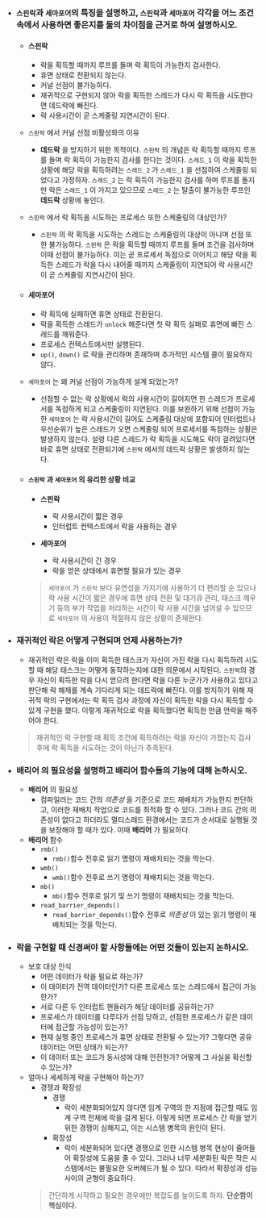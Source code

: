 - ### `스핀락`과 `세마포어`의 특징을 설명하고, `스핀락`과 `세마포어` 각각을 어느 조건 속에서 사용하면 좋은지를 둘의 차이점을 근거로 하여 설명하시오. 
	- #### __스핀락__
		- 락을 획득할 때까지 루프를 돌며 락 획득이 가능한지 검사한다.
		- 휴면 상태로 전환되지 않는다.
		- 커널 선점이 불가능하다.
		- 재귀적으로 구현되지 않아 락을 획득한 스레드가 다시 락 획득을 시도한다면 데드락에 빠진다.
		- 락 사용시간이 곧 스케줄링 지연시간이 된다.
		
	- `스핀락` 에서 커널 선점 비활성화의 이유
		- __데드락__ 을 방지하기 위한 목적이다. `스핀락` 의 개념은 락 획득할 때까지 루프를 돌며 락 획득이 가능한지 검사를 한다는 것이다. `스레드_1` 이 락을 획득한 상황에 해당 락을 획득하려는 `스레드_2` 가 `스레드_1` 을 선점하여 스케줄링 되었다고 가정하자. `스레드_2` 는 락 획득이 가능한지 검사를 하며 루프를 돌지만 락은 `스레드_1` 이 가지고 있으므로 `스레드_2` 는 탈출이 불가능한 루프인 __데드락__ 상황에 놓인다.
		
	- `스핀락` 에서 락 획득을 시도하는 프로세스 또한 스케줄링의 대상인가?
		- `스핀락` 의 락 획득을 시도하는 스레드는 스케줄링의 대상이 아니며 선점 또한 불가능하다. `스핀락` 은 락을 획득할 때까지 루프를 돌며 조건을 검사하며 이때 선점이 불가능하다. 이는 곧 프로세서 독점으로 이어지고 해당 락을 획득한 스레드가 락을 다시 내어줄 때까지 스케줄링이 지연되어 락 사용시간이 곧 스케줄링 지연시간이 된다.
		
	- #### __세마포어__
		- 락 획득에 실패하면 휴면 상태로 전환된다.
		- 락을 획득한 스레드가 `unlock` 해준다면 첫 락 획득 실패로 휴면에 빠진 스레드를 깨워준다.
		- 프로세스 컨텍스트에서만 실행된다.
		- `up()`, `down()` 로 락을 관리하며 존재하며 추가적인 시스템 콜이 필요하지 않다.
		
	- `세마포어` 는 왜 커널 선점이 가능하게 설계 되었는가?
		- 선점할 수 없는 락 상황에서 락의 사용시간이 길어지면 한 스레드가 프로세서를 독점하게 되고 스케줄링이 지연된다. 이를 보완하기 위해 선점이 가능한 `세마포어` 는 락 사용시간이 길어도 스케줄링 대상에 포함되어 인터럽트나 우선순위가 높은 스레드가 오면 스케줄링 되어 프로세서를 독점하는 상황은 발생하지 않는다. 설령 다른 스레드가 락 획득을 시도해도 락이 걸려있다면 바로 휴면 상태로 전환되기에 `스핀락` 에서의 데드락 상황은 발생하지 않는다.
		
	- #### `스핀락` 과 `세마포어` 의 유리한 상황 비교
		- __스핀락__
			- 락 사용시간이 짧은 경우
			- 인터럽트 컨텍스트에서 락을 사용하는 경우
		
		- __세마포어__
			- 락 사용시간이 긴 경우
			- 락을 얻은 상태에서 휴면할 필요가 있는 경우
		
		> `세마포어` 가 `스핀락` 보다 유연성을 가지기에 사용하기 더 편리할 순 있으나 락 사용 시간이 짧은 경우에 휴면 상태 전환 및 대기큐 관리, 태스크 깨우기 등의 부가 작업을 처리하는 시간이 락 사용 시간을 넘어설 수 있으므로 `세마포어` 의 사용이 적절하지 않은 상황이 존재한다.
		
- ### 재귀적인 락은 어떻게 구현되며 언제 사용하는가?
	- 재귀적인 락은 락을 이미 획득한 태스크가 자신이 가진 락을 다시 획득하려 시도할 때 해당 태스크는 어떻게 동작하는지에 대한 의문에서 시작된다. `스핀락`의 경우 자신이 획득한 락을 다시 얻으려 한다면 락을 다른 누군가가 사용하고 있다고 판단해 락 해제를 계속 기다리게 되는 데드락에 빠진다. 이를 방지하기 위해 재귀적 락의 구현에서는 락 획득 검사 과정에 자신이 획득한 락을 다시 획득할 수 있게 구현을 했다. 이렇게 재귀적으로 락을 획득했다면 획득한 만큼 언락을 해주어야 한다.
	> 재귀적인 락 구현할 때 획득 조건에 획득하려는 락을 자신이 가졌는지 검사 후에 락 획득을 시도하는 것이 아닌가 추측된다.

- ### __배리어__ 의 필요성을 설명하고 배리어 함수들의 기능에 대해 논하시오.
    - __배리어__ 의 필요성
        - 컴파일러는 코드 간의 *의존성* 을 기준으로 코드 재배치가 가능한지 판단하고, 이러한 재배치 작업으로 코드를 최적화 할 수 있다. 그러나 코드 간의 의존성이 없다고 하더라도 멀티스레드 환경에서는 코드가 순서대로 실행될 것을 보장해야 할 때가 있다. 이때 __배리어__ 가 필요하다.
    - __배리어__ 함수
        - `rmb()`
            - `rmb()`함수 전후로 읽기 명령이 재배치되는 것을 막는다.
        - `wmb()`
            - `wmb()`함수 전후로 쓰기 명령이 재배치되는 것을 막는다.
        - `mb()`
            - `mb()`함수 전후로 읽기 및 쓰기 명령이 재배치되는 것을 막는다.
        - `read_barrier_depends()`
            - `read_barrier_depends()`함수 전후로 *의존성* 이 있는 읽기 명령이 재배치되는 것을 막는다.
    
- ### 락을 구현할 때 신경써야 할 사항들에는 어떤 것들이 있는지 논하시오.
    - 보호 대상 인식
        - 어떤 데이터가 락을 필요로 하는가?
        - 이 데이터가 전역 데이터인가? 다른 프로세스 또는 스레드에서 접근이 가능한가?
        - 서로 다른 두 인터럽트 핸들러가 해당 데이터를 공유하는가?
        - 프로세스가 데이터를 다루다가 선점 당하고, 선점한 프로세스가 같은 데이터에 접근할 가능성이 있는가?
        - 현재 실행 중인 프로세스가 휴면 상태로 전환될 수 있는가? 그렇다면 공유 데이터는 어떤 상태가 되는가?
        - 이 데이터 또는 코드가 동시성에 대해 안전한가? 어떻게 그 사실을 확신할 수 있는가?
    - 얼마나 세세하게 락을 구현해야 하는가?
        - 경쟁과 확장성
            - 경쟁
                - 락이 세분화되어있지 않다면 임계 구역의 한 지점에 접근할 때도 임계 구역 전체에 락을 걸게 된다. 이렇게 되면 프로세스 간 락을 얻기 위한 경쟁이 심해지고, 이는 시스템 병목의 원인이 된다.
            - 확장성
                - 락이 세분화되어 있다면 경쟁으로 인한 시스템 병목 현상이 줄어들어 확장성에 도움을 줄 수 있다. 그러나 너무 세분화된 락은 작은 시스템에서는 불필요한 오버헤드가 될 수 있다. 따라서 확장성과 성능 사이의 균형이 중요하다.
        > 간단하게 시작하고 필요한 경우에만 복잡도를 높이도록 하자. __단순함이 핵심이다.__